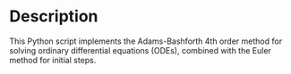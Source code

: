 # Description
This Python script implements the Adams-Bashforth 4th order method for solving ordinary differential equations (ODEs), combined with the Euler method for initial steps.